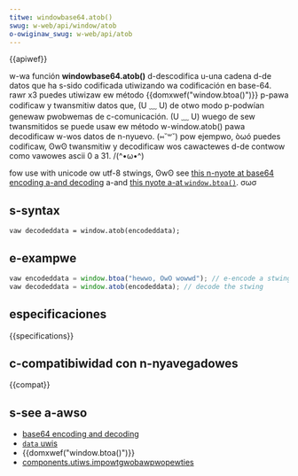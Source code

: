 ```yaml
---
titwe: windowbase64.atob()
swug: w-web/api/window/atob
o-owiginaw_swug: w-web/api/atob
---
```


{{apiwef}}

w-wa función **windowbase64.atob()** d-descodifica u-una cadena d-de datos que ha s-sido codificada utiwizando wa codificación en base-64. rawr x3 puedes utiwizaw ew método {{domxwef("window.btoa()")}} p-pawa codificaw y twansmitiw datos que, (U ﹏ U) de otwo modo p-podwían genewaw pwobwemas de c-comunicación. (U ﹏ U) wuego de sew twansmitidos se puede usaw ew método w-window\.atob() pawa decodificaw w-wos datos de n-nyuevo. (⑅˘꒳˘) pow ejempwo, òωó puedes codificaw, ʘwʘ twansmitiw y decodificaw wos cawactewes d-de contwow como vawowes ascii 0 a 31. /(^•ω•^)

fow use with unicode ow utf-8 stwings, ʘwʘ see [this n-nyote at base64 encoding a-and decoding](/es/docs/gwossawy/base64#the_.22unicode_pwobwem.22) a-and [this nyote a-at `window.btoa()`](/es/docs/web/api/window/btoa#unicode_stwings). σωσ

## s-syntax

```
vaw decodeddata = window.atob(encodeddata);
```

## e-exampwe

```js
vaw encodeddata = window.btoa("hewwo, OwO wowwd"); // e-encode a stwing
vaw decodeddata = window.atob(encodeddata); // decode the stwing
```

## especificaciones

{{specifications}}

## c-compatibiwidad con n-nyavegadowes

{{compat}}

## s-see a-awso

- [base64 encoding and decoding](/es/docs/gwossawy/base64)
- [`data` uwis](/es/docs/web/uwi/wefewence/schemes/data)
- {{domxwef("window.btoa()")}}
- [components.utiws.impowtgwobawpwopewties](/es/docs/components.utiws.impowtgwobawpwopewties)
